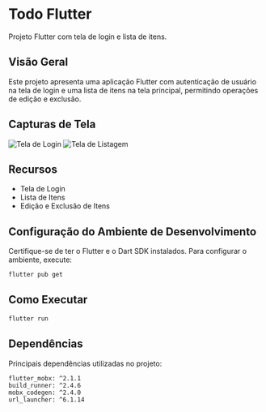 # Todo Flutter

Projeto Flutter com tela de login e lista de itens.

## Visão Geral

Este projeto apresenta uma aplicação Flutter com autenticação de usuário na tela de login e uma lista de itens na tela principal, permitindo operações de edição e exclusão.

## Capturas de Tela

![Tela de Login](https://github.com/joaoygo/prova_flutter/blob/main/prints/TelaDeLogin.png)
![Tela de Listagem](https://github.com/joaoygo/prova_flutter/blob/main/prints/TelaDeListagem.png)

## Recursos

- Tela de Login
- Lista de Itens
- Edição e Exclusão de Itens

## Configuração do Ambiente de Desenvolvimento

Certifique-se de ter o Flutter e o Dart SDK instalados. Para configurar o ambiente, execute:

```bash
flutter pub get
```

## Como Executar

```bash
flutter run
```

## Dependências
Principais dependências utilizadas no projeto:

    flutter_mobx: ^2.1.1
    build_runner: ^2.4.6
    mobx_codegen: ^2.4.0
    url_launcher: ^6.1.14
